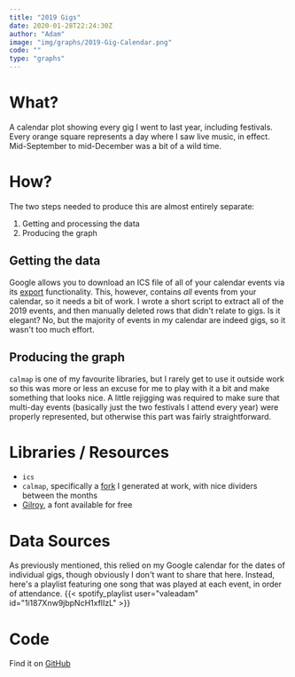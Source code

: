 ```yaml
---
title: "2019 Gigs"
date: 2020-01-28T22:24:30Z
author: "Adam"
image: "img/graphs/2019-Gig-Calendar.png"
code: ""
type: "graphs"
---
```


# What?
A calendar plot showing every gig I went to last year, including festivals.
Every orange square represents a day where I saw live music, in effect.
Mid-September to mid-December was a bit of a wild time.

# How?
The two steps needed to produce this are almost entirely separate:

1. Getting and processing the data
2. Producing the graph

## Getting the data

Google allows you to download an ICS file of all of your calendar events via its
[export](https://calendar.google.com/calendar/r/settings/export) functionality.
This, however, contains *all* events from your calendar, so it needs a bit of
work. I wrote a short script to extract all of the 2019 events, and then
manually deleted rows that didn't relate to gigs. Is it elegant? No, but the
majority of events in my calendar are indeed gigs, so it wasn't too much effort.

## Producing the graph

`calmap` is one of my favourite libraries, but I rarely get to use it outside
work so this was more or less an excuse for me to play with it a bit and make
something that looks nice. A little rejigging was required to make sure that
multi-day events (basically just the two festivals I attend every year)
were properly represented, but otherwise this part was fairly straightforward.

# Libraries / Resources
- `ics`
- `calmap`, specifically a [fork](https://github.com/AECOM-EDB-TP/calmap) I
  generated at work, with nice dividers between the months
- [Gilroy](<https://www.fontspring.com/fonts/radomir-tinkov/gilroy>), a font
  available for free

# Data Sources
As previously mentioned, this relied on my Google calendar for the dates of
individual gigs, though obviously I don't want to share that here. Instead,
here's a playlist featuring one song that was played at each event, in order of
attendance.
{{< spotify_playlist user="valeadam" id="1i187Xnw9jbpNcH1xflIzL" >}}

# Code
Find it on [GitHub](https://github.com/asongtoruin/data_analysis/tree/master/gig%20calendar/2019)
